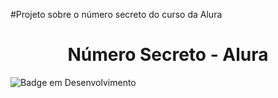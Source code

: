 #Projeto sobre o número secreto do curso da Alura

<h1 align="center"> Número Secreto - Alura </h1>

![Badge em Desenvolvimento](http://img.shields.io/static/v1?label=STATUS&message=EM%20DESENVOLVIMENTO&color=GREEN&style=for-the-badge)
